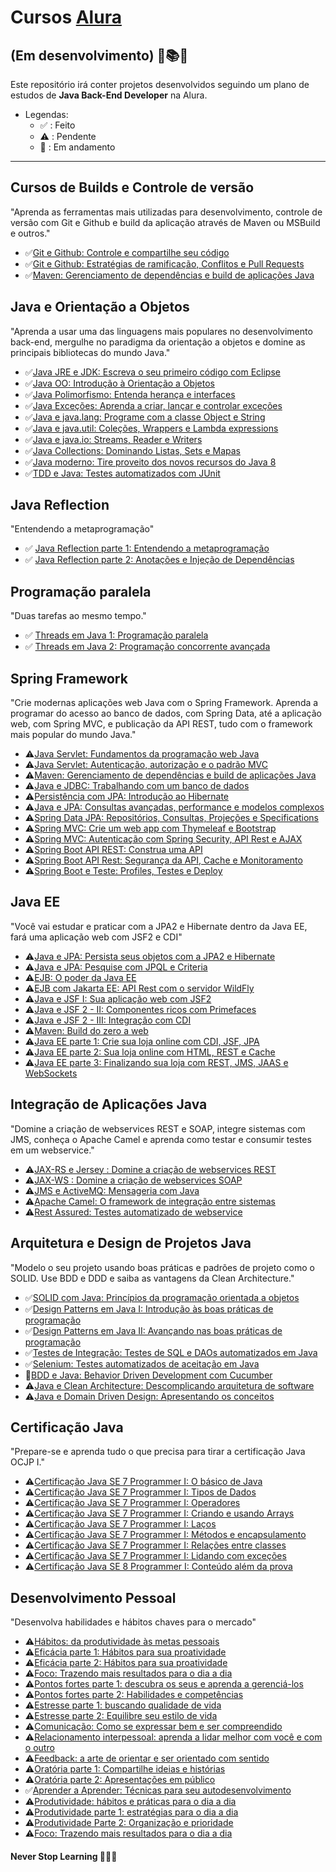 # Cursos [Alura](https://www.alura.com.br/)

## (Em desenvolvimento) 🔨📚📝

Este repositório irá conter projetos desenvolvidos seguindo um plano de estudos de **Java Back-End Developer** na Alura.

- Legendas:
  - ✅ : Feito
  - ⚠️ : Pendente
  - 🔨 : Em andamento

---

## Cursos de Builds e Controle de versão
"Aprenda as ferramentas mais utilizadas para desenvolvimento, controle de versão com Git e Github e build da aplicação através de Maven ou MSBuild e outros."
- ✅[Git e Github: Controle e compartilhe seu código](https://cursos.alura.com.br/course/git-github-controle-de-versao)
- ✅[Git e Github: Estratégias de ramificação, Conflitos e Pull Requests](https://cursos.alura.com.br/course/git-github-branching-conflitos-pull-requests)
- ✅[Maven: Gerenciamento de dependências e build de aplicações Java](https://cursos.alura.com.br/course/maven-gerenciamento-dependencias-build-aplicacoes-java)

## Java e Orientação a Objetos
"Aprenda a usar uma das linguagens mais populares no desenvolvimento back-end, mergulhe no paradigma da orientação a objetos e domine as principais bibliotecas do mundo Java."
- ✅[Java JRE e JDK: Escreva o seu primeiro código com Eclipse](https://cursos.alura.com.br/course/java-primeiros-passos)
- ✅[Java OO: Introdução à Orientação a Objetos](https://cursos.alura.com.br/course/java-introducao-orientacao-objetos)
- ✅[Java Polimorfismo: Entenda herança e interfaces](https://cursos.alura.com.br/course/java-heranca-interfaces-polimorfismo)
- ✅[Java Exceções: Aprenda a criar, lançar e controlar exceções](https://cursos.alura.com.br/course/java-excecoes)
- ✅[Java e java.lang: Programe com a classe Object e String](https://cursos.alura.com.br/course/java-pacotes-e-java-lang)
- ✅[Java e java.util: Coleções, Wrappers e Lambda expressions](https://cursos.alura.com.br/course/java-util-lambdas)
- ✅[Java e java.io: Streams, Reader e Writers](https://cursos.alura.com.br/course/java-trabalhando-com-io)
- ✅[Java Collections: Dominando Listas, Sets e Mapas](https://cursos.alura.com.br/course/java-collections)
- ✅[Java moderno: Tire proveito dos novos recursos do Java 8](https://cursos.alura.com.br/course/java8-lambdas)
- ✅[TDD e Java: Testes automatizados com JUnit](https://cursos.alura.com.br/course/tdd-java-testes-automatizados-junit)

## Java Reflection
"Entendendo a metaprogramação"
- ✅ [Java Reflection parte 1: Entendendo a metaprogramação](https://cursos.alura.com.br/course/java-reflection-meta-programacao)
- ✅ [Java Reflection parte 2: Anotações e Injeção de Dependências](https://cursos.alura.com.br/course/java-reflection-anotacoes-injecao-dependencia)

## Programação paralela
"Duas tarefas ao mesmo tempo."
- ✅ [Threads em Java 1: Programação paralela](https://cursos.alura.com.br/course/threads-java-1)
- ✅ [Threads em Java 2: Programação concorrente avançada](https://cursos.alura.com.br/course/threads-java-2)

## Spring Framework
"Crie modernas aplicações web Java com o Spring Framework. Aprenda a programar do acesso ao banco de dados, com Spring Data, até a aplicação web, com Spring MVC, e publicação da API REST, tudo com o framework mais popular do mundo Java."
- ⚠️[Java Servlet: Fundamentos da programação web Java](https://cursos.alura.com.br/course/servlets-fundamentos-programacao-web-java)
- ⚠️[Java Servlet: Autenticação, autorização e o padrão MVC](https://cursos.alura.com.br/course/servlet-autenticacao-autorizacao-mvc)
- ⚠️[Maven: Gerenciamento de dependências e build de aplicações Java](https://cursos.alura.com.br/course/maven-gerenciamento-dependencias-build-aplicacoes-java)
- ⚠️[Java e JDBC: Trabalhando com um banco de dados](https://cursos.alura.com.br/course/jdbc-dao-persistencia)
- ⚠️[Persistência com JPA: Introdução ao Hibernate](https://cursos.alura.com.br/course/persistencia-jpa-introducao-hibernate)
- ⚠️[Java e JPA: Consultas avançadas, performance e modelos complexos](https://cursos.alura.com.br/course/java-jpa-consultas-avancadas-performance-modelos-complexos)
- ⚠️[Spring Data JPA: Repositórios, Consultas, Projeções e Specifications](https://cursos.alura.com.br/course/spring-data-jpa)
- ⚠️[Spring MVC: Crie um web app com Thymeleaf e Bootstrap](https://cursos.alura.com.br/course/spring-mvc-thymeleaf-bootstrap)
- ⚠️[Spring MVC: Autenticação com Spring Security, API Rest e AJAX](https://cursos.alura.com.br/course/spring-mvc-security-rest-vuejs-ajax)
- ⚠️[Spring Boot API REST: Construa uma API](https://cursos.alura.com.br/course/spring-boot-api-rest)
- ⚠️[Spring Boot API Rest: Segurança da API, Cache e Monitoramento](https://cursos.alura.com.br/course/spring-boot-seguranca-cache-monitoramento)
- ⚠️[Spring Boot e Teste: Profiles, Testes e Deploy](https://cursos.alura.com.br/course/spring-boot-profiles-testes-deploy)

## Java EE
"Você vai estudar e praticar com a JPA2 e Hibernate dentro da Java EE, fará uma aplicação web com JSF2 e CDI"
- ⚠️[Java e JPA: Persista seus objetos com a JPA2 e Hibernate](https://cursos.alura.com.br/course/jpa-hibernate-persistencia-objetos)
- ⚠️[Java e JPA: Pesquise com JPQL e Criteria](https://cursos.alura.com.br/course/java-jpa-jpql-criteria)
- ⚠️[EJB: O poder da Java EE](https://cursos.alura.com.br/course/ejb)
- ⚠️[EJB com Jakarta EE: API Rest com o servidor WildFly](https://cursos.alura.com.br/course/ejb-jakarta-ee-api-rest-wildfly)
- ⚠️[Java e JSF I: Sua aplicação web com JSF2](https://cursos.alura.com.br/course/jsf)
- ⚠️[Java e JSF 2 - II: Componentes ricos com Primefaces](https://cursos.alura.com.br/course/jsf-primefaces)
- ⚠️[Java e JSF 2 - III: Integração com CDI](https://cursos.alura.com.br/course/jsf-cdi)
- ⚠️[Maven: Build do zero a web](https://cursos.alura.com.br/course/maven-build-do-zero-a-web)
- ⚠️[Java EE parte 1: Crie sua loja online com CDI, JSF, JPA](https://cursos.alura.com.br/course/java-ee-webapp)
- ⚠️[Java EE parte 2: Sua loja online com HTML, REST e Cache](https://cursos.alura.com.br/course/java-ee-webapp-2)
- ⚠️[Java EE parte 3: Finalizando sua loja com REST, JMS, JAAS e WebSockets](https://cursos.alura.com.br/course/java-ee-webapp-3)

## Integração de Aplicações Java
"Domine a criação de webservices REST e SOAP, integre sistemas com JMS, conheça o Apache Camel e aprenda como testar e consumir testes em um webservice."
- ⚠️[JAX-RS e Jersey : Domine a criação de webservices REST](https://cursos.alura.com.br/course/webservices-rest-com-jaxrs-e-jersey)
- ⚠️[JAX-WS : Domine a criação de webservices SOAP](https://cursos.alura.com.br/course/web-services-soap)
- ⚠️[JMS e ActiveMQ: Mensageria com Java](https://cursos.alura.com.br/course/jms)
- ⚠️[Apache Camel: O framework de integração entre sistemas](https://cursos.alura.com.br/course/camel)
- ⚠️[Rest Assured: Testes automatizado de webservice](https://cursos.alura.com.br/course/rest-assured)

## Arquitetura e Design de Projetos Java
"Modelo o seu projeto usando boas práticas e padrões de projeto como o SOLID. Use BDD e DDD e saiba as vantagens da Clean Architecture."
- ✅[SOLID com Java: Princípios da programação orientada a objetos](https://cursos.alura.com.br/course/solid-orientacao-objetos-java)
- ✅[Design Patterns em Java I: Introdução às boas práticas de programação](https://cursos.alura.com.br/course/introducao-design-patterns-java)
- ✅[Design Patterns em Java II: Avançando nas boas práticas de programação](https://cursos.alura.com.br/course/avancando-design-patterns-java)
- ✅[Testes de Integração: Testes de SQL e DAOs automatizados em Java](https://cursos.alura.com.br/course/teste-integracao-sql-daos-automatizados-java)
- ✅[Selenium: Testes automatizados de aceitação em Java](https://cursos.alura.com.br/course/selenium-testes-automatizados-aceitacao-java)
- 🔨[BDD e Java: Behavior Driven Development com Cucumber](https://cursos.alura.com.br/course/bdd-cucumber-java)
- ⚠️[Java e Clean Architecture: Descomplicando arquitetura de software](https://cursos.alura.com.br/course/java-clean-architecture)
- ⚠️[Java e Domain Driven Design: Apresentando os conceitos](https://cursos.alura.com.br/course/java-domain-driven-design-conceitos)

## Certificação Java
"Prepare-se e aprenda tudo o que precisa para tirar a certificação Java OCJP I."
- ⚠️[Certificação Java SE 7 Programmer I: O básico de Java](https://cursos.alura.com.br/course/certificacao-java-basico)
- ⚠️[Certificação Java SE 7 Programmer I: Tipos de Dados](https://cursos.alura.com.br/course/certificacao-java-tipos-de-dados)
- ⚠️[Certificação Java SE 7 Programmer I: Operadores](https://cursos.alura.com.br/course/certificacao-java-operadores-decisao)
- ⚠️[Certificação Java SE 7 Programmer I: Criando e usando Arrays](https://cursos.alura.com.br/course/certificacao-java-usando-arrays)
- ⚠️[Certificação Java SE 7 Programmer I: Laços](https://cursos.alura.com.br/course/certificacao-java-loops)
- ⚠️[Certificação Java SE 7 Programmer I: Métodos e encapsulamento](https://cursos.alura.com.br/course/certificacao-java-metodos-encapsulamento)
- ⚠️[Certificação Java SE 7 Programmer I: Relações entre classes](https://cursos.alura.com.br/course/certificacao-java-heranca)
- ⚠️[Certificação Java SE 7 Programmer I: Lidando com exceções](https://cursos.alura.com.br/course/certificacao-java-excecoes)
- ⚠️[Certificação Java SE 8 Programmer I: Conteúdo além da prova](https://cursos.alura.com.br/course/certificacao-java-lambdas-api-de-datas)

## Desenvolvimento Pessoal
"Desenvolva habilidades e hábitos chaves para o mercado"
- ⚠️[Hábitos: da produtividade às metas pessoais](https://cursos.alura.com.br/course/habitos)
- ⚠️[Eficácia parte 1: Hábitos para sua proatividade](https://cursos.alura.com.br/course/habitos-eficazes)
- ⚠️[Eficácia parte 2: Hábitos para sua proatividade](https://cursos.alura.com.br/course/habitos-eficazes-2)
- ⚠️[Foco: Trazendo mais resultados para o dia a dia](https://cursos.alura.com.br/course/foco-o-poder-do-habito-seu-dia-a-dia)
- ⚠️[Pontos fortes parte 1: descubra os seus e aprenda a gerenciá-los](https://cursos.alura.com.br/course/pontos-fortes)
- ⚠️[Pontos fortes parte 2: Habilidades e competências](https://cursos.alura.com.br/course/pontos-fortes-habilidades-competencias)
- ⚠️[Estresse parte 1: buscando qualidade de vida](https://cursos.alura.com.br/course/estresse-trabalho)
- ⚠️[Estresse parte 2: Equilibre seu estilo de vida](https://cursos.alura.com.br/course/estresse-trabalho-equilibrio-no-estilo-de-vida)
- ⚠️[Comunicação: Como se expressar bem e ser compreendido](https://cursos.alura.com.br/course/comunicacao)
- ⚠️[Relacionamento interpessoal: aprenda a lidar melhor com você e com o outro](https://cursos.alura.com.br/course/relacionamento-pessoal)
- ⚠️[Feedback: a arte de orientar e ser orientado com sentido](https://cursos.alura.com.br/course/feedback)
- ⚠️[Oratória parte 1: Compartilhe ideias e histórias](https://cursos.alura.com.br/course/oratoria-compartilhe-ideias)
- ⚠️[Oratória parte 2: Apresentações em público](https://cursos.alura.com.br/course/oratoria-apresentacoes-em-publico)
- ✅[Aprender a Aprender: Técnicas para seu autodesenvolvimento](https://cursos.alura.com.br/course/aprender-a-aprender-tecnicas-para-seu-autodesenvolvimento)
- ⚠️[Produtividade: hábitos e práticas para o dia a dia](https://cursos.alura.com.br/course/produtividade)
- ⚠️[Produtividade parte 1: estratégias para o dia a dia](https://cursos.alura.com.br/course/produtividade-administre-tempo)
- ⚠️[Produtividade Parte 2: Organização e prioridade](https://cursos.alura.com.br/course/produtividade-organizacao-e-prioridade)
- ⚠️[Foco: Trazendo mais resultados para o dia a dia](https://cursos.alura.com.br/course/foco-o-poder-do-habito-seu-dia-a-dia)

#### Never Stop Learning 🚀🚀🚀
